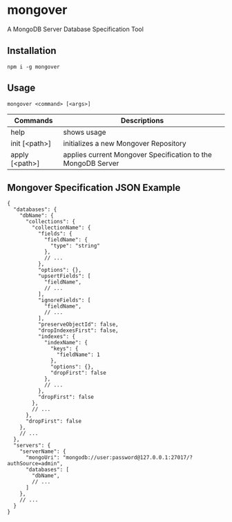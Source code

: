 # mongover
A MongoDB Server Database Specification Tool

## Installation
```shell
npm i -g mongover
```

## Usage
```shell
mongover <command> [<args>]
```

| Commands          | Descriptions                                                 |
| ----------------- | ------------------------------------------------------------ |
| help              | shows usage                                                  |
| init [&lt;path>]  | initializes a new Mongover Repository                        |
| apply [&lt;path>] | applies current Mongover Specification to the MongoDB Server |

## Mongover Specification JSON Example
```json5
{
  "databases": {
    "dbName": {
      "collections": {
        "collectionName": {
          "fields": {
            "fieldName": {
              "type": "string"
            },
            // ...
          },
          "options": {},
          "upsertFields": [
            "fieldName",
            // ...
          ],
          "ignoreFields": [
            "fieldName",
            // ...
          ],
          "preserveObjectId": false,
          "dropIndexesFirst": false,
          "indexes": {
            "indexName": {
              "keys": {
                "fieldName": 1
              },
              "options": {},
              "dropFirst": false
            },
            // ...
          },
          "dropFirst": false
        },
        // ...
      },
      "dropFirst": false
    },
    // ...
  },
  "servers": {
    "serverName": {
      "mongoUri": "mongodb://user:password@127.0.0.1:27017/?authSource=admin",
      "databases": [
        "dbName",
        // ...
      ]
    },
    // ...
  }
}
```